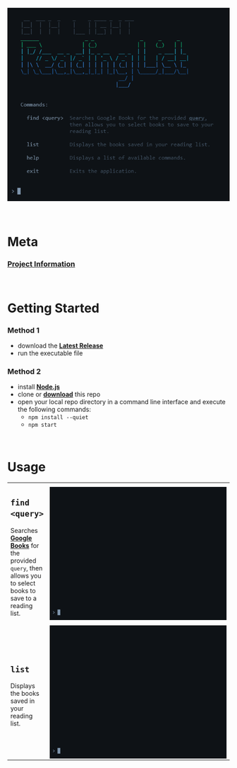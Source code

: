 &nbsp; 
<h1 align="center"> 
  <img align="center" src="./__Documentation__/Assets/ReadMe/AppStart.png"/>
</h1>




&nbsp;  
<!--###-->
#  Meta  #
<!--###-->

### [Project Information](./__Documentation__/Documents/ProjectInfo/__Main__.md) #




&nbsp;  
<!--##############-->
#  Getting Started  #
<!--##############-->

### Method 1
<!---->
- download the [**Latest Release**](../../releases/latest)
- run the executable file
<!---->

### Method 2
<!---->
- install [**Node.js**](https://nodejs.org/en/download)
- clone or [**download**](../../archive/master.zip) this repo
- open your local repo directory in a command line interface and execute the following commands:
  - `npm install --quiet`
  - `npm start`
<!---->




&nbsp;  
<!--####-->
#  Usage   #
<!--####-->

<table>
<tr>

  <td>
  <h2><code>find &ltquery&gt</code></h2>
  <p>Searches <b><a href="https://books.google.com">Google Books</a></b> for the provided <code>query</code>, then allows you to select books to save to a reading list.</p>
  </td>

  <td width="500"><img align="center" src="./__Documentation__/Assets/ReadMe/Find.gif"/></td>
  
</tr>
<tr>

  <td>
  <h2><code>list</code></h2>
  <p>Displays the books saved in your reading list.</p>
  </td>

  <td width="500"><img align="center" src="./__Documentation__/Assets/ReadMe/List.gif"/></td>
  
</tr>
</table>
